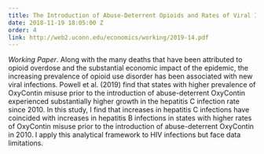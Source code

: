 ```yaml
---
title: The Introduction of Abuse-Deterrent Opioids and Rates of Viral Infection
date: 2018-11-19 18:05:00 Z
order: 4
link: http://web2.uconn.edu/economics/working/2019-14.pdf
---
```


*Working Paper*. Along with the many deaths that have been attributed to opioid overdose and the substantial economic impact of the epidemic, the increasing prevalence of opioid use disorder has been associated with new viral infections. Powell et al. (2019) find that states with higher prevalence of OxyContin misuse prior to the introduction of abuse-deterrent OxyContin experienced substantially higher growth in the hepatitis C infection rate since 2010. In this study, I find that increases in hepatitis C infections have coincided with increases in hepatitis B infections in states with higher rates of OxyContin misuse prior to the introduction of abuse-deterrent OxyContin in 2010. I apply this analytical framework to HIV infections but face data limitations.